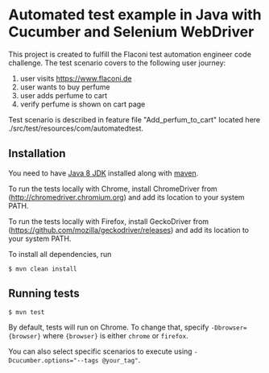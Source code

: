 # Automated test example in Java with Cucumber and Selenium WebDriver #

This project is created to fulfill the Flaconi test automation engineer code challenge.
The test scenario covers to the following user journey:

1. user visits https://www.flaconi.de
2. user wants to buy perfume
3. user adds perfume to cart
4. verify perfume is shown on cart page


Test scenario is described in feature file "Add_perfum_to_cart" located here ./src/test/resources/com/automatedtest.


## Installation ##

You need to have [Java 8 JDK](https://docs.oracle.com/javase/8/docs/technotes/guides/install/install_overview.html) installed along with [maven](https://maven.apache.org/).

To run the tests locally with Chrome, install ChromeDriver from (http://chromedriver.chromium.org) and add its location to your system PATH.

To run the tests locally with Firefox, install GeckoDriver from (https://github.com/mozilla/geckodriver/releases) and add its location to your system PATH.

To install all dependencies, run

```console
$ mvn clean install
```

## Running tests ##

```console
$ mvn test
```

By default, tests will run on Chrome. To change that, specify `-Dbrowser={browser}` where `{browser}` is either `chrome` or `firefox`.

You can also select specific scenarios to execute using `-Dcucumber.options="--tags @your_tag"`.


